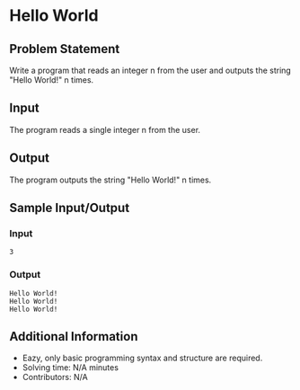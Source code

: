 # Hello World

## Problem Statement
Write a program that reads an integer n from the user and outputs the string "Hello World!" n times.

## Input
The program reads a single integer n from the user.

## Output
The program outputs the string "Hello World!" n times.

## Sample Input/Output

### Input
```
3
```

### Output
```
Hello World!
Hello World!
Hello World!
```

## Additional Information
* Eazy, only basic programming syntax and structure are required.
* Solving time: N/A minutes
* Contributors: N/A
